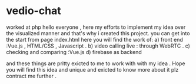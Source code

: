 # vedio-chat
worked at php
hello everyone ,
here my efforts to implement my idea over the visualized manner and that's why i created this project.
you can get into the start from page index.html
 here you will find the work of:
 a) front end :Vue.js , HTML/CSS , Javascript .
 b) video calling live : through WebRTC .
 c) checking and comparing :Vue.js 
 d) firebase as backend
 
 and these things are pritty exicted to me to work with with my idea . 
 Hope you will find this idea and unique  and exicted to know more about it  plz contract me further .

